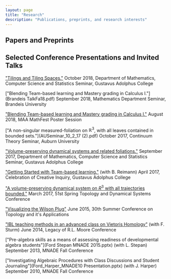 ```yaml
---
layout: page
title: "Research"
description: "Publications, preprints, and research interests"
---
```


## Papers and Preprints


## Selected Conference Presentations and Invited Talks
["Tilings and Tiling Spaces."](Tilings_talk_GAC.pdf) October 2018, Department of Mathematics, Computer Science  and Statistics Seminar, Gustavus Adolphus College

["Blending Team-based learning and Mastery grading in Calculus I."](Brandeis TalkFa18.pdf) September 2018, Mathematics Department Seminar, Brandeis University

["Blending Team-based learning and Mastery grading in Calculus I."](MathFestPosterFa18.pdf) August 2018, MAA MathFest Poster Session

["A non-singular measured-foliation on $\mathbb{R}^3$, with all leaves contained in bounded sets."](AUSeminar_10_2_17 (2).pdf) October 2017, Continuum Theory Seminar, Auburn University

["Volume-preserving dynamical systems and related foliations."](GACSeminar_2017.pdf) September 2017, Department of Mathematics, Computer Science  and Statistics Seminar, Gustavus Adolphus College

["Getting Started with Team-based learning."](Getting_Started_with_Team_Based_Learning.pdf) (with B. Reimann) April 2017, Celebration of Creative Inquiry, Gustavus Adolphus College

["A volume-preserving dynamical system on $R^3$ with all trajectories bounded."](Jersey_City_Talk.pdf) March 2017, 51st Spring Topology and Dynamical Systems Conference

["Visualizing the Wilson Plug"](Galway2015.pdf) June 2015, 30th Summer Conference on Topology and it's Applications

["IBL teaching methods in an advanced class on Vietoris Homology"](RLM2014FORD_STURM-jf_edits.pdf) (with F. Sturm) June 2014, Legacy of R.L. Moore Conference

["Pre-algebra skills as a means of assessing readiness of developmental algebra students"](Ford Stepan MNADE 2015.pptx) (with L. Stepan) September 2013, MNADE Fall Conference

["Investigating Algebraic Procedures with Class Discussions and Student Journaling"](Ford_Harper_MNADE10 Presentation.pptx) (with J. Harper) September 2010, MNADE Fall Conference











